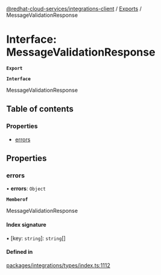 [@redhat-cloud-services/integrations-client](../README.md) / [Exports](../modules.md) / MessageValidationResponse

# Interface: MessageValidationResponse

**`Export`**

**`Interface`**

MessageValidationResponse

## Table of contents

### Properties

- [errors](MessageValidationResponse.md#errors)

## Properties

### errors

• **errors**: `Object`

**`Memberof`**

MessageValidationResponse

#### Index signature

▪ [key: `string`]: `string`[]

#### Defined in

[packages/integrations/types/index.ts:1112](https://github.com/RedHatInsights/javascript-clients/blob/master/packages/integrations/types/index.ts#L1112)
